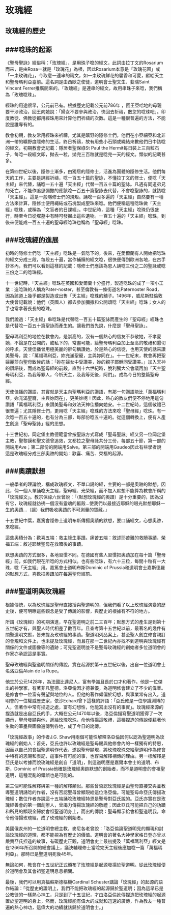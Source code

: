 玫瑰經
=========
玫瑰經的歷史
-------

###唸珠的起源
----
 《聖母聖詠》經俗稱：「玫瑰經」，是用珠子唸的經文，此詞由拉丁文的Rosarium而來，是由Rosa一就是「玫瑰花」為根，因此Rosarium本意是「玫瑰花圃」或「一束玫瑰花」，今取意一連串的禱文，如一束玫瑰鮮花的馨香和可愛，獻給天主和聖母瑪利亞臺前。這名詞是由西歐之使徒，道明會士聖文生、婓瑞Saint Vincent Ferrer推廣開來的。「玫瑰經」是連串的經文，故用串珠子來唸，我們稱為「玫瑰唸珠」。

經珠的用途很早，公元前已有。根據歷史記載公元前786年 ，回王亞哈地的母親要干涉政治，回王向她說：「婦女不要參與政治，快回去祈禱，數您的唸珠吧」。印度教徒、佛教徒都用經珠用來計算他們祈禱的次數。這是一種很普遍的方法，不能說是誰專有的。

教會初期，教友常用經珠來祈禱，尤其是曠野的隱修士們，他們在小亞細亞和北非洲一帶的曠野度隱修的生活，終日祈禱，故有用些小石頭或繩結來數他們日中該唸的經文，初期教會史記載：隱居者聖保祿St Paul the Hermit每日裝上三百粒石子，每唸一段經文即，拋去一粒，拋完三百粒就是唸完一天的經文。類似的記載甚多。

在第四世紀以後，隱修士漸多，由獨居的隱修士，活進為團體的隱修生活。他們每天的工作，主要是誦經祈禱，唸一百五十篇的聖詠，不懂拉丁文的修士，便唸「天主經」來代替，誦唸一五十遍「天主經」代替一百五十篇的聖詠。凡遇有同道弟兄的死亡，不能作追思彌撒的應該唸一百五十篇聖詠去代替，不會唸聖詠的，就該唸「天主經」。這是一般隱修士們的規矩。誦唸一百多遍的「天主經」自然要有一種方法來計算，隱修士便用繩結或石塊製成聖珠來唸。他們便稱這種唸珠做「天主經」唸珠，或稱為「文盲者的日課經」。中世紀時，這種「天主經」唸珠仍很盛行，時至今日從塚墓中有時可發掘出這些遺物。一百五十遍的「天主經」唸珠，到後來便能成一百五十遍的聖母經唸珠也稱為「聖母經」唸珠。

###玫瑰經的進展
----
初時的隱修士們唸「天主經」唸珠是一氣唸下的，後來，在愛爾蘭有人開始把唸珠的經文分成三段，每段五十遍，當作補贖的經文唸，很快便傳到歐洲各地，在古手抄本內，我們可以看到這樣的記載：隱修士們應該為恩人誦唸三份之二的聖詠或唸三份之二的唸珠經。

十一世紀時，「天主經」唸珠在英國和愛爾蘭十分盛行，製造唸珠的成了一項小工業：造唸珠的人稱為Pater-noster，甚至倫敦有一條街道名Paternoster Road，因為該道上幾乎都是製造或出售「天主經」唸珠的舖子。1496年，威尼斯駐倫敦大使曾記載說：他們（英國人）都去參加彌撒和公開頌唸「天主經」唸珠；女人的手也常拿著長長的唸珠。

我們說過：「天主經」串唸珠是代替唸一百五十篇聖詠而產生的「聖母經」經珠也是代替唸一百五十篇聖詠而產生的。讓我們首先說，什麼是「聖母聖詠」。

聖母瑪利亞的地位在教會內，是崇高的，沒有一個熱心的信友不恭敬她，不孝愛她，不論是在公開的，或私下的，常盡可能，給聖母瑪利亞加上至高的敬禮和懇切的呼求。天使佳播曾用極美麗的辭句稱讚她，於是熱心的信徒，也用天使的話來讚美聖母，說：「萬福瑪利亞，妳充滿聖寵，主與妳同在」。十一世紀末，教會再把聖婦麗莎向聖母致候的話：「妳在婦女中受讚美，妳的親子耶穌同受讚美。」加入天神的讚語後，而成為聖母經的前段。直到十六世紀時，脫利騰大公會議再加「天主聖母瑪利亞，為我等罪人，今祈天主，及我等死後，阿們」。成為今日的整篇聖母經。

天使佳播的讚語，其實就是天主向聖瑪利亞的讚語，有那一句讚語能比「萬福瑪利亞，妳充滿聖寵，主與妳同在」，更美妙呢！因此，熱心的教友們便不停地用這句讚語「萬福瑪利亞」來讚美聖母和效法天神佳播向她安。十二世紀時，這個敬禮已很普遍；尤其隱修士們，更用唸「天主經」唸珠的方法來唸「聖母經」唸珠。有一次唸一百五十遍的，也有分為三部，每部份唸五十遍的。從這個轉換上，便有人產生創造「聖母聖詠」經的思想。

十三世紀初，岡定堡主教德範當曾按聖詠方式寫成「聖母聖詠」經又另一位岡定堡主教，聖黎謨和聖文德曾追效，文都拉之聖母詠共分三份，每部五十節，第一部的開端用Ave；第二部份的開端用Salve。第三部的開端用Gaudeo因此有些學者說這是玫瑰經分成三部奧跡的開始：歡喜、痛苦、榮福的起源。

###奧蹟默想
----
一般學者的理論說，構成玫瑰經文，不單口誦的經，主要的一部是奧跡的默想。因此，倘一個人單誦唸天主經，聖母經、光榮經，而不加入默想不能算為教會所稱的「玫瑰經文」。教宗保祿六世曾說：「（默想玫瑰經的奧蹟）是十分重要的，因為沒有它，玫瑰經就彷彿一個沒有靈魂的軀殼…使我們以最接近耶穌的眼光默想耶穌一生的奧蹟…（讓）我們吸收奧蹟的不可測量的寶藏。」

十五世紀中葉，嘉篤會隱修士道明布斯傳揚奧蹟的默想，要口誦經文，心想奧跡，來唸經。

這些奧積分為：歡喜五端：救主降生事蹟。痛苦五端：敘述耶苦難的救贖事蹟，榮福五端：敘述耶穌聖母在救贖後的事蹟。

默想奧蹟的方式很多，各地習慣不同。在德國有些人習慣把奧蹟加在每十篇「聖母經」前，如我們現在所唸的方式相似。也有些唸珠，有六十三粒，每間十粒有一大珠，唸「天主經」用。嘉篤會士道明布斯Dominic of Prussia和道明會士嘉斯德羅的默想方式，喜歡把奧蹟加在每遍聖母經前。

###聖道明與玫瑰經
----
根據傳統，以為玫瑰經是聖母直接授與聖道明的，但我們看了以上玫瑰經演變的歷史後，便可明瞭這些觀念是受了傳說的影響，與歷史的根據有不符的地方。

所謂《玫瑰經》的初期演進，早在聖道明之前二三百年；默想方式的產生是到第十五世紀才有，與聖人時代相差了數百年。且查考第十五世紀以前，最著名的幾件有關聖道明文獻，皆未提及玫瑰經的事蹟。聖道明列品案上，甚至聖人創立修會親訂的會規和文件上，也未提及玫瑰經，而且在那一二世紀內亦找不到道明與玫瑰經有關係的文件或圖像等的遺跡；可見聖道明並不是聖母玫瑰經的創始者多位道明會的作家亦承認這是事實。

聖母玫瑰經與聖道明關係的傳說，實在起源於第十五世紀以後，出自一位道明會士名洛亞倫Alain de la Rupe。

他生於公元1428年，為法國比達尼人，富有學識且長於口才和著作。他是一位傑出的神學家，有著非凡聖德。洛亞倫因才德兼優，為道明修會建立了不少的偉業。是修會中一位富有聲望與地位的人。但他的著作頗偏於幻想，與事業常有出入。道明會的一位權威歷史家，依沙Echard曾下這樣的評語：「亞氏確是一位學識淵博的人，但著作中常有捏造之處，富有幻想性，他能寫出沒有的事實」。玫瑰經來源的捏造就是出自亞氏的手，大概在公元1470年以後，洛亞倫描寫聖道明獲得了一次顯示，聖母發顯與他，遞給玫瑰唸珠，命他傳揚這敬禮，這種捏造的傳說便藉著他生動的筆墨與圖像遍傳到各地，成了今日的訛傳。

「玫瑰經故事」的作者J.G. Shaw用兩個可能性解釋洛亞倫因何以認為聖道明為玫瑰經的創始人：首先，亞氏也許以玫瑰經是聖母賜與他修會內的一樣獨有的特恩，因而以自己的會祖聖道明作代表，遂說聖母顯現，將玫瑰唸珠交給聖道明作為修會中特有的恩賜和表記，這事件有可能的事，也容易解釋相傳的理由。另一樣解釋是亞氏是以考據而說玫瑰經是創自「道明」，則這道明應是嘉爾本會士的道明、布斯，Dominic of Prussia他確是玫瑰經奧跡默想的創始者，而不是道明會的會祖聖道明，這種混亂的錯誤也是可能的。

第三個可能性解釋與第一種的解釋類似。那些曾否認玫瑰經是由聖母直接交與並教導聖道明誦唸的作者，沒有否認聖母曾顯現給這位洛亞倫。可能聖母命亞氏傳揚玫瑰經；數位作者亦說這十五端誦唸玫瑰經特恩是聖母對亞氏說的。亞氏亦實在是玫瑰經善會的第一個創辦人，曾竭力傳揚玫瑰經的敬禮；因此亞氏可能把自己的功蹟和所見的顯現全歸於會祖聖道明身上，而出的傳說：聖母顯示給會祖聖道明我，命令他傳揚玫瑰經，成了玫瑰經的創始者。

美國俄亥州的一位道明會總主教，麥尼各老曾說：「洛亞倫論聖道明見的顯現和討論玫瑰經的道理，都不能視為有歷史的價值。道明會的著名大神學家格日登亦曾以嚴責亞氏捏造的故事，有礙歷史正觀，道明會史上最初提及「萬福瑪利亞」經文是在1266年所召開的總會議上，議決輔理修士當唸完天主經後應加唸一篇「萬福瑪利亞」。那時已是聖道明死後45年。

無論如何，教會在十五世紀正式頒布了玫瑰經是起源發揚於聖道明。從此玫瑰經便於道明會及其會祖聖道明息息相關。

最後，我們可以用真福蘇斯德樞機Cardinal Schuster講論「玫瑰經」的起源的語作結論：「從歷史的證明上，我們不能把玫瑰經的起源歸於聖道明；因為這早已是公教徒的一樣熱心神工，只是到了十五世紀，才由洛亞倫訛傳捏造把玫瑰經的起源置於聖道明的身上，然而，玫瑰經能有偉大的成就和迅速的廣傳，作為教友一種普遍的熱心神功，這偉大的功績就該歸於道明會士。」